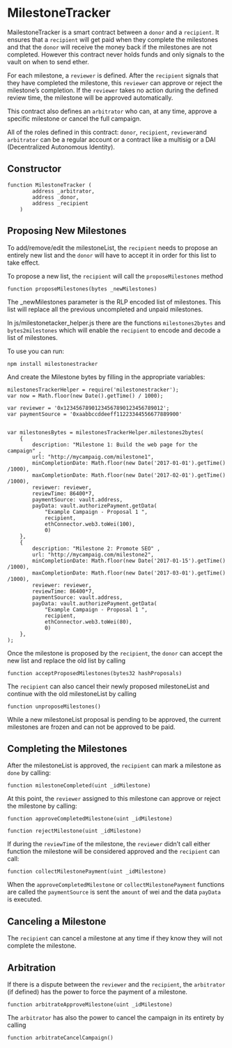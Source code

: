 # MilestoneTracker

MailestoneTracker is a smart contract between a `donor` and a `recipient`. It ensures that a `recipient` will get paid when they complete the milestones and that the `donor` will receive the money back if the milestones are not completed. However this contract never holds funds and only signals to the vault on when to send ether.

For each milestone, a `reviewer` is defined. After the `recipient` signals that they have completed the milestone, this `reviewer` can approve or reject the milestone’s completion. If the `reviewer` takes no action during the defined review time, the milestone will be approved automatically.

This contract also defines an `arbitrator` who can, at any time, approve a specific milestone or cancel the full campaign.

All of the roles defined in this contract: `donor`, `recipient`, `reviewer`and `arbitrator` can be a regular account or a contract like a multisig or a DAI (Decentralized Autonomous Identity).


## Constructor

    function MilestoneTracker (
            address _arbitrator,
            address _donor,
            address _recipient
        )

## Proposing New Milestones

To add/remove/edit the milestoneList, the `recipient` needs to propose an entirely new list and the `donor` will have to accept it in order for this list to take effect.

To propose a new list, the `recipient` will call the `proposeMilestones` method

    function proposeMilestones(bytes _newMilestones)

The _newMilestones parameter is the RLP encoded list of milestones. This list will replace all the previous uncompleted and unpaid milestones.

In js/milestonetacker_helper.js there are the functions `milestones2bytes` and `bytes2milestones` which will enable the `recipient` to encode and decode a list of milestones.

To use you can run:

    npm install milestonestracker

And create the Milestone bytes by filling in the appropriate variables:


    milestonesTrackerHelper = require('milestonestracker');
    var now = Math.floor(new Date().getTime() / 1000);

    var reviewer = '0x12345678901234567890123456789012';
    var paymentSource = '0xaabbccddeeff11223344556677889900'


    var milestonesBytes = milestonesTrackerHelper.milestones2bytes(
        {
            description: "Milestone 1: Build the web page for the campaign" ,
            url: "http://mycampaig.com/milestone1",
            minCompletionDate: Math.floor(new Date('2017-01-01').getTime() /1000),
            maxCompletionDate: Math.floor(new Date('2017-02-01').getTime() /1000),
            reviewer: reviewer,
            reviewTime: 86400*7,
            paymentSource: vault.address,
            payData: vault.authorizePayment.getData(
                "Example Campaign - Proposal 1 ",
                recipient,
                ethConnector.web3.toWei(100),
                0)
        },
        {
            description: "Milestone 2: Promote SEO" ,
            url: "http://mycampaig.com/milestone2",
            minCompletionDate: Math.floor(new Date('2017-01-15').getTime() /1000),
            maxCompletionDate: Math.floor(new Date('2017-03-01').getTime() /1000),
            reviewer: reviewer,
            reviewTime: 86400*7,
            paymentSource: vault.address,
            payData: vault.authorizePayment.getData(
                "Example Campaign - Proposal 1 ",
                recipient,
                ethConnector.web3.toWei(80),
                0)
        },
    );

Once the milestone is proposed by the `recipient`, the `donor` can accept the new list and replace the old list by calling

    function acceptProposedMilestones(bytes32 hashProposals)

The `recipient` can also cancel their newly proposed milestoneList and continue with the old milestoneList by calling

    function unproposeMilestones()

While a new milestoneList proposal is pending to be approved, the current milestones are frozen and can not be approved to be paid.

## Completing the Milestones

After the milestoneList is approved, the `recipient` can mark a milestone as `done` by calling:

    function milestoneCompleted(uint _idMilestone)

At this point, the `reviewer` assigned to this milestone can approve or reject the milestone by calling:

    function approveCompletedMilestone(uint _idMilestone)

    function rejectMilestone(uint _idMilestone)

If during the `reviewTime` of the milestone, the `reviewer` didn’t call either function the milestone will be considered approved and the `recipient` can call:

    function collectMilestonePayment(uint _idMilestone)

When the `approveCompletedMilestone` or `collectMilestonePayment` functions are called the `paymentSource` is sent the `amount` of wei and the data `payData` is executed.

## Canceling a Milestone

The `recipient` can cancel a milestone at any time if they know they will not complete the milestone.

## Arbitration

If there is a dispute between the `reviewer` and the `recipient`, the `arbitrator` (if
defined) has the power to force the payment of a milestone.

    function arbitrateApproveMilestone(uint _idMilestone)

The `arbitrator` has also the power to cancel the campaign in its entirety by calling

    function arbitrateCancelCampaign()



